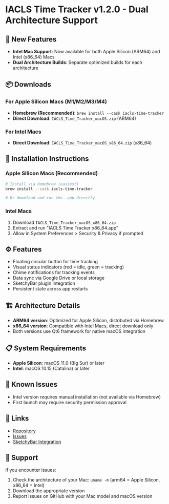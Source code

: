 # IACLS Time Tracker v1.2.0 - Dual Architecture Support

## 🎉 New Features
- **Intel Mac Support**: Now available for both Apple Silicon (ARM64) and Intel (x86_64) Macs
- **Dual Architecture Builds**: Separate optimized builds for each architecture

## 📦 Downloads

### For Apple Silicon Macs (M1/M2/M3/M4)
- **Homebrew (Recommended)**: `brew install --cask iacls-time-tracker`
- **Direct Download**: `IACLS_Time_Tracker_macOS.zip` (ARM64)

### For Intel Macs
- **Direct Download**: `IACLS_Time_Tracker_macOS_x86_64.zip` (x86_64)

## 🔧 Installation Instructions

### Apple Silicon Macs (Recommended)
```bash
# Install via Homebrew (easiest)
brew install --cask iacls-time-tracker

# Or download and run the .app directly
```

### Intel Macs
1. Download `IACLS_Time_Tracker_macOS_x86_64.zip`
2. Extract and run "IACLS Time Tracker x86_64.app"
3. Allow in System Preferences > Security & Privacy if prompted

## ⚙️ Features
- Floating circular button for time tracking
- Visual status indicators (red = idle, green = tracking)
- Chime notifications for tracking events
- Data sync via Google Drive or local storage
- SketchyBar plugin integration
- Persistent state across app restarts

## 🏗️ Architecture Details
- **ARM64 version**: Optimized for Apple Silicon, distributed via Homebrew
- **x86_64 version**: Compatible with Intel Macs, direct download only
- Both versions use Qt6 framework for native macOS integration

## 📋 System Requirements
- **Apple Silicon**: macOS 11.0 (Big Sur) or later
- **Intel**: macOS 10.15 (Catalina) or later

## 🐛 Known Issues
- Intel version requires manual installation (not available via Homebrew)
- First launch may require security permission approval

## 🔗 Links
- [Repository](https://github.com/markwbennett/TimeTrackButton)
- [Issues](https://github.com/markwbennett/TimeTrackButton/issues)
- [SketchyBar Integration](https://github.com/markwbennett/TimeTrackButton#sketchybar-integration)

## 🙏 Support
If you encounter issues:
1. Check the architecture of your Mac: `uname -m` (arm64 = Apple Silicon, x86_64 = Intel)
2. Download the appropriate version
3. Report issues on GitHub with your Mac model and macOS version
